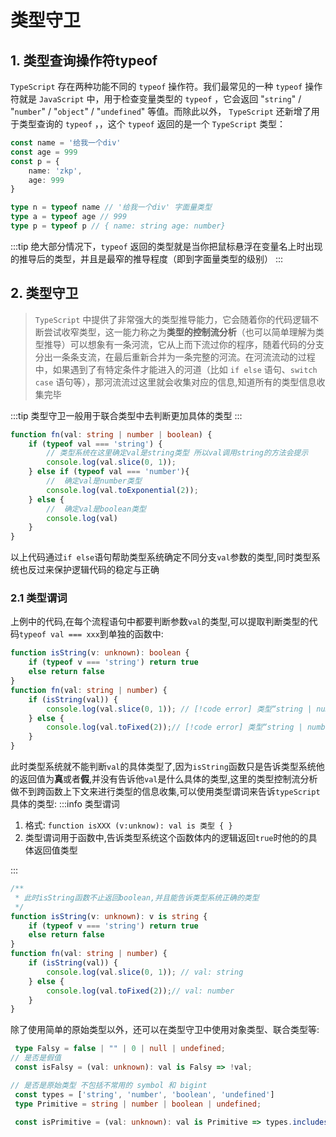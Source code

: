 # 类型守卫

## 1. 类型查询操作符typeof
`TypeScript` 存在两种功能不同的 `typeof` 操作符。我们最常见的一种 `typeof` 操作符就是 `JavaScript` 中，用于检查变量类型的 `typeof` ，它会返回 "`string`" / "`number`" / "`object`" / "`undefined`" 等值。而除此以外， `TypeScript` 还新增了用于类型查询的 `typeof` ，，这个 `typeof` 返回的是一个 `TypeScript` 类型：
```ts
const name = '给我一个div'
const age = 999
const p = {
    name: 'zkp',
    age: 999
}

type n = typeof name // '给我一个div' 字面量类型
type a = typeof age // 999 
type p = typeof p // { name: string age: number}
```
:::tip
绝大部分情况下，`typeof` 返回的类型就是当你把鼠标悬浮在变量名上时出现的推导后的类型，并且是最窄的推导程度（即到字面量类型的级别）
:::
## 2. 类型守卫
>`TypeScript` 中提供了非常强大的类型推导能力，它会随着你的代码逻辑不断尝试收窄类型，这一能力称之为**类型的控制流分析**（也可以简单理解为类型推导）可以想象有一条河流，它从上而下流过你的程序，随着代码的分支分出一条条支流，在最后重新合并为一条完整的河流。在河流流动的过程中，如果遇到了有特定条件才能进入的河道（比如 `if else` 语句、`switch case` 语句等），那河流流过这里就会收集对应的信息,知道所有的类型信息收集完毕

:::tip
类型守卫一般用于联合类型中去判断更加具体的类型
:::
```ts
function fn(val: string | number | boolean) {
    if (typeof val === 'string') {
        // 类型系统在这里确定val是string类型 所以val调用string的方法会提示
        console.log(val.slice(0, 1));
    } else if (typeof val === 'number'){
        //  确定val是number类型
        console.log(val.toExponential(2));
    } else {
        //  确定val是boolean类型
        console.log(val)
    }
}
```
以上代码通过`if else`语句帮助类型系统确定不同分支`val`参数的类型,同时类型系统也反过来保护逻辑代码的稳定与正确
### 2.1 类型谓词
上例中的代码,在每个流程语句中都要判断参数`val`的类型,可以提取判断类型的代码`typeof val === xxx`到单独的函数中:

```ts
function isString(v: unknown): boolean {
    if (typeof v === 'string') return true
    else return false
}
function fn(val: string | number) {
    if (isString(val)) {
        console.log(val.slice(0, 1)); // [!code error] 类型“string | number”上不存在属性“slice”。
    } else {
        console.log(val.toFixed(2));// [!code error] 类型“string | number”上不存在属性“toFixed”
    }
}
```
此时类型系统就不能判断`val`的具体类型了,因为`isString`函数只是告诉类型系统他的返回值为**真**或者**假**,并没有告诉他`val`是什么具体的类型,这里的类型控制流分析做不到跨函数上下文来进行类型的信息收集,可以使用类型谓词来告诉`typeScript`具体的类型:
:::info 类型谓词
1. 格式: `function isXXX (v:unknow): val is 类型 { }`
2. 类型谓词用于函数中,告诉类型系统这个函数体内的逻辑返回`true`时他的的具体返回值类型

:::
```ts {4}
/**
 * 此时isString函数不止返回boolean,并且能告诉类型系统正确的类型
 */
function isString(v: unknown): v is string {
    if (typeof v === 'string') return true
    else return false
}
function fn(val: string | number) {
    if (isString(val)) {
        console.log(val.slice(0, 1)); // val: string
    } else {
        console.log(val.toFixed(2));// val: number
    }
}
```
除了使用简单的原始类型以外，还可以在类型守卫中使用对象类型、联合类型等:
```ts
 type Falsy = false | "" | 0 | null | undefined;
// 是否是假值
 const isFalsy = (val: unknown): val is Falsy => !val;

// 是否是原始类型 不包括不常用的 symbol 和 bigint
 const types = ['string', 'number', 'boolean', 'undefined']
 type Primitive = string | number | boolean | undefined;

 const isPrimitive = (val: unknown): val is Primitive => types.includes(typeof val);
```